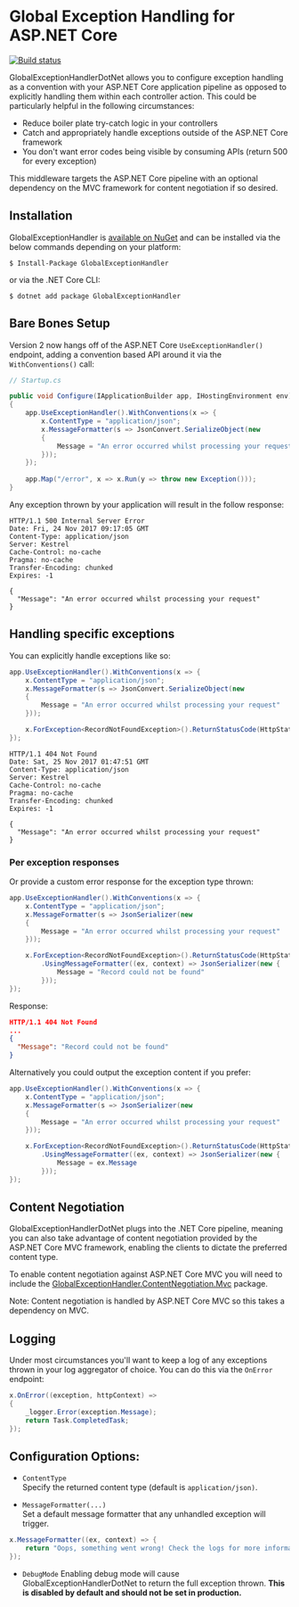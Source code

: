 # Global Exception Handling for ASP.NET Core

[![Build status](https://ci.appveyor.com/api/projects/status/kdbepiak0m6olxw7?svg=true)](https://ci.appveyor.com/project/JoeMighty/globalexceptionhandlerdotnet)

GlobalExceptionHandlerDotNet allows you to configure exception handling as a convention with your ASP.NET Core application pipeline as opposed to explicitly handling them within each controller action. This could be particularly helpful in the following circumstances:

- Reduce boiler plate try-catch logic in your controllers
- Catch and appropriately handle exceptions outside of the ASP.NET Core framework
- You don't want error codes being visible by consuming APIs (return 500 for every exception)

This middleware targets the ASP.NET Core pipeline with an optional dependency on the MVC framework for content negotiation if so desired.

## Installation

GlobalExceptionHandler is [available on NuGet](https://www.nuget.org/packages/GlobalExceptionHandler/) and can be installed via the below commands depending on your platform:

```
$ Install-Package GlobalExceptionHandler
```
or via the .NET Core CLI:

```
$ dotnet add package GlobalExceptionHandler
```

## Bare Bones Setup

Version 2 now hangs off of the ASP.NET Core `UseExceptionHandler()` endpoint, adding a convention based API around it via the `WithConventions()` call:

```csharp
// Startup.cs

public void Configure(IApplicationBuilder app, IHostingEnvironment env)
{
    app.UseExceptionHandler().WithConventions(x => {
        x.ContentType = "application/json";
        x.MessageFormatter(s => JsonConvert.SerializeObject(new
        {
            Message = "An error occurred whilst processing your request"
        }));
    });
    
    app.Map("/error", x => x.Run(y => throw new Exception()));
}
```

Any exception thrown by your application will result in the follow response:

```http
HTTP/1.1 500 Internal Server Error
Date: Fri, 24 Nov 2017 09:17:05 GMT
Content-Type: application/json
Server: Kestrel
Cache-Control: no-cache
Pragma: no-cache
Transfer-Encoding: chunked
Expires: -1

{
  "Message": "An error occurred whilst processing your request"
}
```

## Handling specific exceptions

You can explicitly handle exceptions like so:

```csharp
app.UseExceptionHandler().WithConventions(x => {
    x.ContentType = "application/json";
    x.MessageFormatter(s => JsonConvert.SerializeObject(new
    {
        Message = "An error occurred whilst processing your request"
    }));

    x.ForException<RecordNotFoundException>().ReturnStatusCode(HttpStatusCode.NotFound);
});
```

```http
HTTP/1.1 404 Not Found
Date: Sat, 25 Nov 2017 01:47:51 GMT
Content-Type: application/json
Server: Kestrel
Cache-Control: no-cache
Pragma: no-cache
Transfer-Encoding: chunked
Expires: -1

{
  "Message": "An error occurred whilst processing your request"
}
```

### Per exception responses  

Or provide a custom error response for the exception type thrown:

```csharp
app.UseExceptionHandler().WithConventions(x => {
    x.ContentType = "application/json";
    x.MessageFormatter(s => JsonSerializer(new
    {
        Message = "An error occurred whilst processing your request"
    }));

    x.ForException<RecordNotFoundException>().ReturnStatusCode(HttpStatusCode.NotFound)
        .UsingMessageFormatter((ex, context) => JsonSerializer(new {
            Message = "Record could not be found"
        }));
});
```

Response:

```json
HTTP/1.1 404 Not Found
...
{
  "Message": "Record could not be found"
}
```

Alternatively you could output the exception content if you prefer:

```csharp
app.UseExceptionHandler().WithConventions(x => {
    x.ContentType = "application/json";
    x.MessageFormatter(s => JsonSerializer(new
    {
        Message = "An error occurred whilst processing your request"
    }));

    x.ForException<RecordNotFoundException>().ReturnStatusCode(HttpStatusCode.NotFound)
        .UsingMessageFormatter((ex, context) => JsonSerializer(new {
            Message = ex.Message
        }));
});
```

## Content Negotiation

GlobalExceptionHandlerDotNet plugs into the .NET Core pipeline, meaning you can also take advantage of content negotiation provided by the ASP.NET Core MVC framework, enabling the clients to dictate the preferred content type.

To enable content negotiation against ASP.NET Core MVC you will need to include the [GlobalExceptionHandler.ContentNegotiation.Mvc](https://www.nuget.org/packages/GlobalExceptionHandler.ContentNegotiation.Mvc/) package.

Note: Content negotiation is handled by ASP.NET Core MVC so this takes a dependency on MVC.

## Logging

Under most circumstances you'll want to keep a log of any exceptions thrown in your log aggregator of choice. You can do this via the `OnError` endpoint:

```csharp
x.OnError((exception, httpContext) =>
{
    _logger.Error(exception.Message);
    return Task.CompletedTask;
});
```

## Configuration Options:

- `ContentType`  
Specify the returned content type (default is `application/json)`.

- `MessageFormatter(...)`  
Set a default message formatter that any unhandled exception will trigger.

```csharp
x.MessageFormatter((ex, context) => {
    return "Oops, something went wrong! Check the logs for more information.";
});
```

- `DebugMode`
Enabling debug mode will cause GlobalExceptionHandlerDotNet to return the full exception thrown. **This is disabled by default and should not be set in production.**
